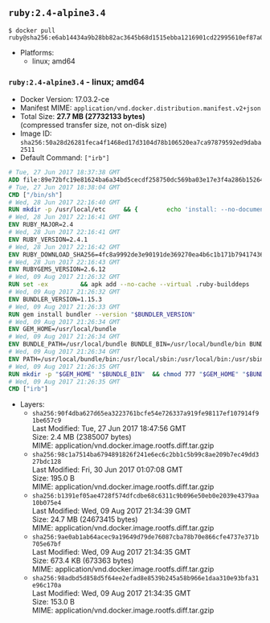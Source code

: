 ## `ruby:2.4-alpine3.4`

```console
$ docker pull ruby@sha256:e6ab14434a9b28bb82ac3645b68d1515ebba1216901cd22995610ef87a0a2fbb
```

-	Platforms:
	-	linux; amd64

### `ruby:2.4-alpine3.4` - linux; amd64

-	Docker Version: 17.03.2-ce
-	Manifest MIME: `application/vnd.docker.distribution.manifest.v2+json`
-	Total Size: **27.7 MB (27732133 bytes)**  
	(compressed transfer size, not on-disk size)
-	Image ID: `sha256:50a28d26281feca4f1468ed17d3104d78b106520ea7ca97879592ed9daba2511`
-	Default Command: `["irb"]`

```dockerfile
# Tue, 27 Jun 2017 18:37:38 GMT
ADD file:89e72bfc19e81624ba6a34bd5cecdf258750dc569ba03e17e3f4a286b1526461 in / 
# Tue, 27 Jun 2017 18:38:04 GMT
CMD ["/bin/sh"]
# Wed, 28 Jun 2017 22:16:40 GMT
RUN mkdir -p /usr/local/etc 	&& { 		echo 'install: --no-document'; 		echo 'update: --no-document'; 	} >> /usr/local/etc/gemrc
# Wed, 28 Jun 2017 22:16:41 GMT
ENV RUBY_MAJOR=2.4
# Wed, 28 Jun 2017 22:16:41 GMT
ENV RUBY_VERSION=2.4.1
# Wed, 28 Jun 2017 22:16:42 GMT
ENV RUBY_DOWNLOAD_SHA256=4fc8a9992de3e90191de369270ea4b6c1b171b7941743614cc50822ddc1fe654
# Wed, 28 Jun 2017 22:16:43 GMT
ENV RUBYGEMS_VERSION=2.6.12
# Wed, 09 Aug 2017 21:26:32 GMT
RUN set -ex 		&& apk add --no-cache --virtual .ruby-builddeps 		autoconf 		bison 		bzip2 		bzip2-dev 		ca-certificates 		coreutils 		dpkg-dev dpkg 		gcc 		gdbm-dev 		glib-dev 		libc-dev 		libffi-dev 		openssl 		openssl-dev 		libxml2-dev 		libxslt-dev 		linux-headers 		make 		ncurses-dev 		procps 		readline-dev 		ruby 		tar 		xz 		yaml-dev 		zlib-dev 		&& wget -O ruby.tar.xz "https://cache.ruby-lang.org/pub/ruby/${RUBY_MAJOR%-rc}/ruby-$RUBY_VERSION.tar.xz" 	&& echo "$RUBY_DOWNLOAD_SHA256 *ruby.tar.xz" | sha256sum -c - 		&& mkdir -p /usr/src/ruby 	&& tar -xJf ruby.tar.xz -C /usr/src/ruby --strip-components=1 	&& rm ruby.tar.xz 		&& cd /usr/src/ruby 		&& { 		echo '#define ENABLE_PATH_CHECK 0'; 		echo; 		cat file.c; 	} > file.c.new 	&& mv file.c.new file.c 		&& autoconf 	&& gnuArch="$(dpkg-architecture --query DEB_BUILD_GNU_TYPE)" 	&& export ac_cv_func_isnan=yes ac_cv_func_isinf=yes 	&& ./configure 		--build="$gnuArch" 		--disable-install-doc 		--enable-shared 	&& make -j "$(nproc)" 	&& make install 		&& runDeps="$( 		scanelf --needed --nobanner --recursive /usr/local 			| awk '{ gsub(/,/, "\nso:", $2); print "so:" $2 }' 			| sort -u 			| xargs -r apk info --installed 			| sort -u 	)" 	&& apk add --virtual .ruby-rundeps $runDeps 		bzip2 		ca-certificates 		libffi-dev 		openssl-dev 		procps 		yaml-dev 		zlib-dev 	&& apk del .ruby-builddeps 	&& cd / 	&& rm -r /usr/src/ruby 		&& gem update --system "$RUBYGEMS_VERSION"
# Wed, 09 Aug 2017 21:26:32 GMT
ENV BUNDLER_VERSION=1.15.3
# Wed, 09 Aug 2017 21:26:33 GMT
RUN gem install bundler --version "$BUNDLER_VERSION"
# Wed, 09 Aug 2017 21:26:34 GMT
ENV GEM_HOME=/usr/local/bundle
# Wed, 09 Aug 2017 21:26:34 GMT
ENV BUNDLE_PATH=/usr/local/bundle BUNDLE_BIN=/usr/local/bundle/bin BUNDLE_SILENCE_ROOT_WARNING=1 BUNDLE_APP_CONFIG=/usr/local/bundle
# Wed, 09 Aug 2017 21:26:34 GMT
ENV PATH=/usr/local/bundle/bin:/usr/local/sbin:/usr/local/bin:/usr/sbin:/usr/bin:/sbin:/bin
# Wed, 09 Aug 2017 21:26:35 GMT
RUN mkdir -p "$GEM_HOME" "$BUNDLE_BIN" 	&& chmod 777 "$GEM_HOME" "$BUNDLE_BIN"
# Wed, 09 Aug 2017 21:26:35 GMT
CMD ["irb"]
```

-	Layers:
	-	`sha256:90f4dba627d65ea3223761bcfe54e726337a919fe98117ef107914f91be657c9`  
		Last Modified: Tue, 27 Jun 2017 18:47:56 GMT  
		Size: 2.4 MB (2385007 bytes)  
		MIME: application/vnd.docker.image.rootfs.diff.tar.gzip
	-	`sha256:98c1a7514ba6794891826f241e6ec6c2bb1c5b99c8ae209b7ec49dd327bdc128`  
		Last Modified: Fri, 30 Jun 2017 01:07:08 GMT  
		Size: 195.0 B  
		MIME: application/vnd.docker.image.rootfs.diff.tar.gzip
	-	`sha256:b1391ef05ae4728f574dfcdbe68c6311c9b096e50eb0e2039e4379aa10b075e4`  
		Last Modified: Wed, 09 Aug 2017 21:34:39 GMT  
		Size: 24.7 MB (24673415 bytes)  
		MIME: application/vnd.docker.image.rootfs.diff.tar.gzip
	-	`sha256:9ae0ab1ab64acec9a19649d79de76087cba78b70e866cfe4737e371b705e67bf`  
		Last Modified: Wed, 09 Aug 2017 21:34:35 GMT  
		Size: 673.4 KB (673363 bytes)  
		MIME: application/vnd.docker.image.rootfs.diff.tar.gzip
	-	`sha256:98adbd5d858d5f64ee2efad8e8539b245a58b966e1daa310e93bfa31e96c170a`  
		Last Modified: Wed, 09 Aug 2017 21:34:35 GMT  
		Size: 153.0 B  
		MIME: application/vnd.docker.image.rootfs.diff.tar.gzip

